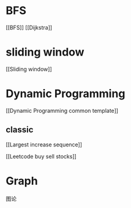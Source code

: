 # BFS
[[BFS]]
[[Dijkstra]]


# sliding window
[[Sliding window]]

# Dynamic Programming

[[Dynamic Programming common template]]

## classic
[[Largest increase sequence]]

[[Leetcode buy sell stocks]]

# Graph
图论
## 